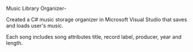 Music Library Organizer-

Created a C# music storage organizer in Microsoft Visual Studio that saves and loads user's music. 

Each song includes song attributes title, record label, producer, year and length.
